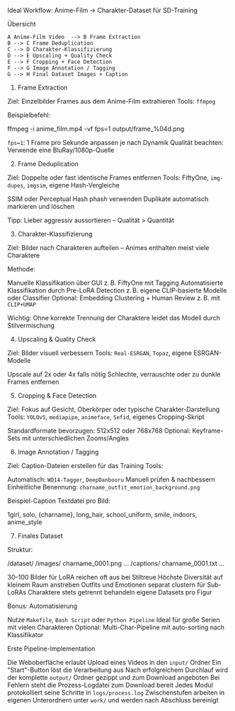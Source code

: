  Ideal Workflow: Anime-Film → Charakter-Dataset für SD-Training

 Übersicht


    A Anime-Film Video  --> B Frame Extraction 
    B --> C Frame Deduplication 
    C --> D Charakter-Klassifizierung 
    D --> E Upscaling + Quality Check 
    E --> F Cropping + Face Detection
    F --> G Image Annotation / Tagging
    G --> H Final Dataset Images + Caption

1.  Frame Extraction

Ziel: Einzelbilder Frames aus dem Anime-Film extrahieren
Tools: `ffmpeg`

Beispielbefehl:

ffmpeg -i anime_film.mp4 -vf fps=1 output/frame_%04d.png


 `fps=1`: 1 Frame pro Sekunde anpassen je nach Dynamik
 Qualität beachten: Verwende eine BluRay/1080p-Quelle



2.  Frame Deduplication

Ziel: Doppelte oder fast identische Frames entfernen
Tools: FiftyOne, `img-dupes`, `imgsim`, eigene Hash-Vergleiche

 SSIM oder Perceptual Hash phash verwenden
 Duplikate automatisch markieren und löschen

 Tipp: Lieber aggressiv aussortieren – Qualität > Quantität



3.  Charakter-Klassifizierung

Ziel: Bilder nach Charakteren aufteilen – Animes enthalten meist viele Charaktere

Methode:

 Manuelle Klassifikation über GUI z. B. FiftyOne mit Tagging
 Automatisierte Klassifikation durch Pre-LoRA Detection z. B. eigene CLIP-basierte Modelle oder Classifier
 Optional: Embedding Clustering + Human Review z. B. mit `CLIP+UMAP`

 Wichtig: Ohne korrekte Trennung der Charaktere leidet das Modell durch Stilvermischung



4.  Upscaling & Quality Check

Ziel: Bilder visuell verbessern
Tools: `Real-ESRGAN`, `Topaz`, eigene ESRGAN-Modelle

 Upscale auf 2x oder 4x falls nötig
 Schlechte, verrauschte oder zu dunkle Frames entfernen



5.  Cropping & Face Detection

Ziel: Fokus auf Gesicht, Oberkörper oder typische Charakter-Darstellung
Tools: `YOLOv5`, `mediapipe`, `animeface`, `Sefid`, eigenes Cropping-Skript

 Standardformate bevorzugen: 512x512 oder 768x768
 Optional: Keyframe-Sets mit unterschiedlichen Zooms/Angles



6.  Image Annotation / Tagging

Ziel: Caption-Dateien erstellen für das Training
Tools:

 Automatisch: `WD14-Tagger`, `DeepDanbooru`
 Manuell prüfen & nachbessern
 Einheitliche Benennung: `charname_outfit_emotion_background.png`

Beispiel-Caption Textdatei pro Bild:


1girl, solo, {charname}, long_hair, school_uniform, smile, indoors, anime_style




7.  Finales Dataset

Struktur:

/dataset/
  /images/
    charname_0001.png
    ...
  /captions/
    charname_0001.txt
    ...

 30–100 Bilder für LoRA reichen oft aus bei Stiltreue
 Höchste Diversität auf kleinem Raum anstreben
 Outfits und Emotionen separat clustern für Sub-LoRAs
 Charaktere stets getrennt behandeln eigene Datasets pro Figur



Bonus: Automatisierung

 Nutze `Makefile`, `Bash Script` oder `Python Pipeline`
 Ideal für große Serien mit vielen Charakteren
 Optional: Multi-Char-Pipeline mit auto-sorting nach Klassifikator



 Erste Pipeline-Implementation

 Die Weboberfläche erlaubt Upload eines Videos in den `input/` Ordner
 Ein "Start"-Button löst die Verarbeitung aus
 Nach erfolgreichem Durchlauf wird der komplette `output/` Ordner gezippt und zum Download angeboten
 Bei Fehlern steht die Prozess-Logdatei zum Download bereit
 Jedes Modul protokolliert seine Schritte in `logs/process.log`
 Zwischenstufen arbeiten in eigenen Unterordnern unter `work/` und werden nach Abschluss bereinigt
